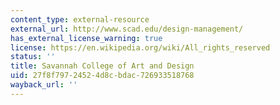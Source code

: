 ```yaml
---
content_type: external-resource
external_url: http://www.scad.edu/design-management/
has_external_license_warning: true
license: https://en.wikipedia.org/wiki/All_rights_reserved
status: ''
title: Savannah College of Art and Design
uid: 27f8f797-2452-4d8c-bdac-726933518768
wayback_url: ''
---
```

